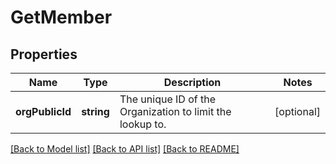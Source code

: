 # GetMember

## Properties
Name | Type | Description | Notes
------------ | ------------- | ------------- | -------------
**orgPublicId** | **string** | The unique ID of the Organization to limit the lookup to. | [optional] 

[[Back to Model list]](../../README.md#documentation-for-models) [[Back to API list]](../../README.md#documentation-for-api-endpoints) [[Back to README]](../../README.md)

